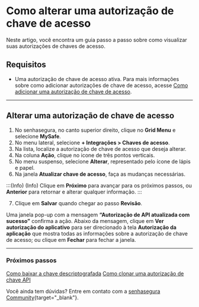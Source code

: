 # Como alterar uma autorização de chave de acesso

Neste artigo, você encontra um guia passo a passo sobre como visualizar suas autorizações de chaves de acesso.

## Requisitos

* Uma autorização de chave de acesso ativa. Para mais informações sobre como adicionar autorizações de chave de acesso, acesse [Como adicionar uma autorização de chave de acesso](/v3-32/docs/pt/mysafe-how-to-add-an-access-key-authorization).

***
## Alterar uma autorização de chave de acesso


1. No senhasegura, no canto superior direito, clique no **Grid Menu** e selecione **MySafe**.
2. No menu lateral, selecione **+ Integrações > Chaves de acesso**. 
3. Na lista, localize a autorização de chave de acesso que deseja alterar. 
4. Na coluna **Ação**, clique no icone de três pontos verticais.
5. No menu suspenso, selecione **Alterar**, representado pelo ícone de lápis e papel.
6. Na janela **Atualizar chave de acesso**, faça as mudanças necessárias.

:::(Info) (Info)
Clique em **Próximo** para avançar para os próximos passos, ou **Anterior** para retornar e alterar qualquer informação.
:::

7. Clique em **Salvar** quando chegar ao passo **Revisão**.

Uma janela pop-up com a mensagem **“Autorização de API atualizada com sucesso”** confirma a ação. Abaixo da mensagem, clique em **Ver autorização do aplicativo** para ser direcionado à tela **Autorização da aplicação** que mostra todas as informações sobre a autorização de chave de acesso; ou clique em **Fechar** para fechar a janela.

***
### Próximos passos
[Como baixar a chave descriptografada](/v3-32/docs/pt/mysafe-how-to-download-a-decrypted-access-key-authorization)
[Como clonar uma autorização de chave API](/v3-32/docs/pt/mysafe-how-to-clone-an-access-key-authorization)

Você ainda tem dúvidas? Entre em contato com a [senhasegura Community](https://community.senhasegura.io/){target="_blank"}.